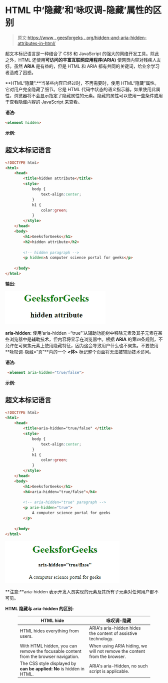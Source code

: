 # HTML 中‘隐藏’和‘咏叹调-隐藏’属性的区别

> 原文:[https://www . geesforgeks . org/hidden-and-aria-hidden-attributes-in-html/](https://www.geeksforgeeks.org/difference-between-hidden-and-aria-hidden-attributes-in-html/)

超文本标记语言是一种结合了 CSS 和 JavaScript 的强大的网络开发工具。除此之外，HTML 还使用**可访问的丰富互联网应用程序(ARIA)** 使网页内容对残疾人友好。虽然 **ARIA** 是有益的，但是 HTML 和 ARIA 都有共同的关键词，给业余学习者造成了困惑。

**HTML“隐藏”:**当某些内容已经过时，不再需要时，使用 HTML“隐藏”属性。它对用户完全隐藏了细节。它是 HTML 代码中状态的语义指示器。如果使用此属性，浏览器将不会显示指定了隐藏属性的元素。隐藏的属性可以使用一些条件或用于查看隐藏内容的 JavaScript 来查看。

**语法:**

```html
<element hidden>
```

**示例:**

## 超文本标记语言

```html
<!DOCTYPE html>
<html>
    <head>
        <title>hidden attribute</title>
        <style>
            body {
                text-align:center;
            }
            h1 {
                color:green;
            }
        </style>
    </head>
    <body>
        <h1>GeeksforGeeks</h1>
        <h2>hidden attribute</h2>

        <!-- hidden paragraph -->
        <p hidden>A computer science portal for geeks</p>

    </body>
</html>
```

**输出:**

![](img/5e8fc4077bd710b0e629a9a6cc07bde4.png)

**aria-hidden:** 使用‘aria-hidden =“true”’从辅助功能树中移除元素及其子元素在某些浏览器中是辅助技术，但内容将显示在浏览器中。根据 **ARIA** 的第四条规则，不允许在可聚焦元素上使用隐藏特征，因为这会导致用户什么也不聚焦。不要使用**咏叹调-隐藏=“真”**内的一个 **<体>** 标记整个页面将无法被辅助技术访问。

**语法:**

```html
 <element aria-hidden="true/false">
```

**示例:**

## 超文本标记语言

```html
<!DOCTYPE html>
<html>
    <head>
        <title>aria-hidden="true/false" </title>
        <style>
            body {
                text-align:center;
            }
            h1 {
                color:green;
            }
        </style>
    </head>
    <body>
        <h1>GeeksforGeeks</h1>
        <h4>aria-hidden="true/false"</h4>

        <!-- aria-hidden="true" paragraph -->
        <p arie-hidden="true">
            A computer science portal for geeks
        </p>

    </body>
</html>                   
```

![](img/f7cb98bb762606688bff817dac10a31d.png)

**注意:**aria-hidden 表示开发人员实现的元素及其所有子元素对任何用户都不可见。

**HTML 隐藏与 aria-hidden 的区别:**

<figure class="table">

| HTML hide | 咏叹调-隐藏 |
| --- | --- |
| HTML hides everything from users. | ARIA's aria-hidden hides the content of assistive technology. |
| With HTML hidden, you can remove the focusable content from the browser navigation. | When using ARIA hiding, we will not remove the content from the browser. |
| The CSS style displayed by **can be applied: No** is hidden in HTML. | ARIA's aria-Hidden, no such script is applicable. |

</figure>